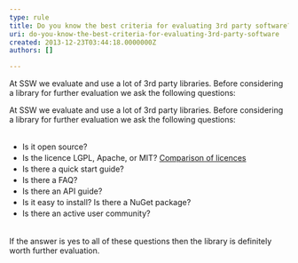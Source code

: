 ```yaml
---
type: rule
title: Do you know the best criteria for evaluating 3rd party software?
uri: do-you-know-the-best-criteria-for-evaluating-3rd-party-software
created: 2013-12-23T03:44:18.0000000Z
authors: []

---
```




<span class='intro'> <p>​​​At SSW we evaluate and use a lot of 3rd party libraries. Before considering a​ library for further evaluation we ask the following questions&#58;</p> </span>

<div>​At SSW we evaluate and use a lot of 3rd party libraries. Before considering a​ library for further evaluation we ask the following questions&#58;&#160;</div><div>
   <br>
</div><div><ul><li>
         <span style="line-height&#58;20px;">Is it open source?</span><br></li><li>
         <span style="line-height&#58;20px;">Is the licence LGPL, Apache, or MIT?​​​ ​​<a href="http&#58;//en.wikipedia.org/wiki/Comparison_of_free_software_licenses">Comparison of&#160;licences​</a></span><br></li><li>
         <span style="line-height&#58;20px;">Is there a quick start guide?</span><br></li><li>
         <span style="line-height&#58;20px;">Is there a FAQ?</span><br></li><li>
         <span style="line-height&#58;20px;">Is there an API guide?</span><br></li><li>
         <span style="line-height&#58;20px;">Is it easy to install? Is there a NuGet package?</span><br></li><li>
         <span style="line-height&#58;20px;">Is there an active user community?</span><br></li></ul></div><div>
   <br>
</div><div>If the answer is yes to all of these questions then the library is definitely worth further evaluation.</div>


